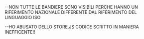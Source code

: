 --NON TUTTE LE BANDIERE SONO VISIBILI PERCHE HANNO UN RIFERIMENTO NAZIONALE DIFFERENTE DAL RIFERIMENTO DEL LINGUAGGIO ISO

--HO ABUSATO DELLO STORE.JS CODICE SCRITTO IN MANIERA INEFFICENTE!!
